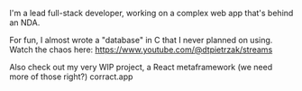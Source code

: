 I'm a lead full-stack developer,
working on a complex web app that's behind an NDA.

For fun, I almost wrote a "database" in C that I never planned on using.
Watch the chaos here:
 https://www.youtube.com/@dtpietrzak/streams

Also check out my very WIP project, a React metaframework (we need more of those right?)
corract.app
